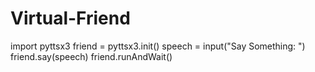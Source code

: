 # Virtual-Friend
import pyttsx3
friend = pyttsx3.init()
speech = input("Say Something: ")
friend.say(speech)
friend.runAndWait()
